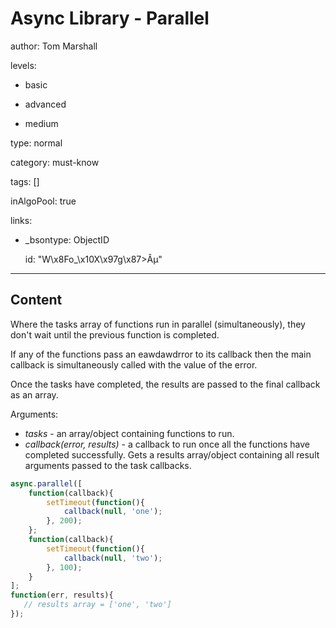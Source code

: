 # Async Library - Parallel
author: Tom Marshall

levels:

  - basic

  - advanced

  - medium

type: normal

category: must-know

tags: []

inAlgoPool: true

links:

  - _bsontype: ObjectID

    id: "W\x8Fo_\x10X\x97g\x87>Âµ"

---
## Content

Where the tasks array of functions run in parallel (simultaneously), they don't wait until the previous function is completed.

If any of the functions pass an eawdawdrror to its callback then the main callback is simultaneously called with the value of the error.

Once the tasks have completed, the results are passed to the final callback as an array.

Arguments:
- *tasks* - an array/object containing functions to run. 
- *callback(error, results)* - a callback to run once all the functions have completed successfully. Gets a results array/object containing all result arguments passed to the task callbacks.

```JavaScript
async.parallel([
    function(callback){
        setTimeout(function(){
            callback(null, 'one');
        }, 200);
    };
    function(callback){
        setTimeout(function(){
            callback(null, 'two');
        }, 100);
    }
];
function(err, results){
   // results array = ['one', 'two']
});
```
